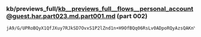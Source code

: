 ### kb/previews_full/kb__previews_full__flows__personal_account@guest.har.part023.md.part001.md (part 002)

```md
jA9/G/UPRoBQyX1QfJXuy7RJkSD7OvxS1P2lZnd1n+H9OfBQq06RsLv0ADpoRQyAzsQAKnYJqrABw57LKapA
```

```
